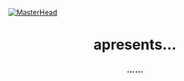 [![MasterHead](https://wallpaperaccess.com/full/2825710.gif)](https://github.com/Alex-ARLS)
<h1 align="center">apresents...</h1>
<h3 align="center">......</h3>



